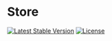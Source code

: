 # Store

[![Latest Stable Version](https://poser.pugx.org/adrianschubek/store/v)](//packagist.org/packages/adrianschubek/store)
[![License](https://poser.pugx.org/adrianschubek/store/license)](//packagist.org/packages/adrianschubek/store)
